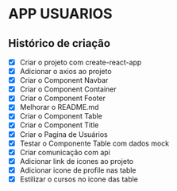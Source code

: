 # APP USUARIOS

## Histórico de criação 

- [x] Criar o projeto com create-react-app
- [x] Adicionar o axios ao projeto
- [x] Criar o Component Navbar
- [x] Criar o Component Container
- [x] Criar o Component Footer
- [x] Melhorar o README.md
- [x] Criar o Component Table
- [x] Criar o Component Title
- [x] Criar o Pagina de Usuários
- [x] Testar o Componente Table com dados mock
- [x] Criar comunicação com api
- [x] Adicionar link de icones ao projeto
- [x] Adicionar icone de profile nas table
- [x] Estilizar o cursos no icone das table